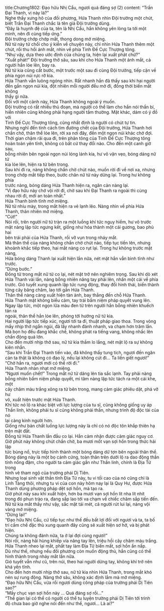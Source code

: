 title:Chương1802: Đạo hữu Nhị Cẩu, ngươi quá đáng sợ (2)
content:
“Trần Đại Thanh, vị này là?”<br>Nghe thấy xưng hô của đối phương, Hứa Thanh nhìn Đội trưởng một chút,<br>biết Trần Đại Thanh chắc là tên giả Đội trưởng dùng.<br>“Đây là huynh đệ của ta, tên là Nhị Cẩu, hắn không yên lòng ta tới một<br>mình, nên đi cùng tiếp ứng.”<br>Đội trưởng chớp chớp mắt, thong dong mở miệng.<br>Nữ tử này từ chối cho ý kiến về chuyện này, chỉ nhìn Hứa Thanh thêm một<br>chút, rồi thu hồi ánh mắt, nhìn về phía Tinh Đế Cực Thượng tông.<br>“Như vậy, dựa theo ước định của chúng ta, hiện lại xuất phát chứ?”<br>“Xuất phát!” Đội trưởng thở sâu, sau khi cho Hứa Thanh một ánh mắt, cả<br>người hắn lóe lên, bay ra.<br>Nữ tử kia cũng cất bước, một trước một sau đi cùng Đội trưởng, tiếp cận về<br>phía ngọn núi rực rỡ kia.<br>Hứa Thanh vẫn luông ngóng nhìn. Rất nhanh hắn đã thấy sau khi hai người<br>đến gần ngọn núi kia, đột nhiên mỗi người đều mờ đi, đồng thời biến mất không<br>thấy gì nữa.<br>Đối với một cảnh này, Hứa Thanh không ngoài ý muốn.<br>Đội trưởng có rất nhiều thủ đoạn, mà người có thể làm cho hắn nói thần bí,<br>hiển nhiên cũng không phải hạng người tầm thường. Mặt khác, dám có ý đồ với<br>Tinh Đế Cực Thượng tông, cũng nhất định là người có chút tự tin.<br>Nhưng nghĩ đến tính cách tìm đường chết của Đội trưởng, Hứa Thanh hơi<br>chần chờ, thân thể lóe lên, rời xa nơi đây, đến một ngọn núi khác chờ đợi.<br>Thời gian chậm rãi qua đi, trên phân tông của Tinh Đế Cực Thượng tông<br>hoàn toàn yên tĩnh, không có bất cứ thay đổi nào. Cho đến một canh giờ sau,<br>bỗng nhiên bên ngoài ngọn núi lóng lánh kia, hư vô vặn vẹo, bóng dáng nữ tử<br>kia lóe lên, hiện ra từ bên trong.<br>Sau khi đi ra, nàng không chần chờ chút nào, muốn rời đi về nơi xa, nhưng<br>trong chớp mắt tiếp theo, bước chân nữ tử này dừng lại. Trong hư không phía<br>trước nàng, bóng dáng Hứa Thanh hiện ra, ngăn cản nàng lại.<br>“Vị đạo hữu này chớ vội rời đi, chờ sau khi Đại Thanh ra ngoài thì cùng<br>nhau rời đi, mới an toàn nhất.”<br>Hứa Thanh bình tĩnh mở miệng.<br>Nữ tử nhíu mày, trong mắt hiện ra vẻ lạnh lẽo. Nàng nhìn về phía Hứa<br>Thanh, thản nhiên mở miệng.<br>“Cút!”<br>Nói rồi, trên người nữ tử tràn ra một luồng khí tức nguy hiểm, hư vô trước<br>mặt nàng lập tức ngưng kết, giống như hóa thành một cái gương, bao phủ hai<br>bên trái phải của Hứa Thanh, rồi vỡ vụn trong nháy mắt.<br>Mà thân thể của nàng không chần chờ chút nào, tiếp tục tiến lên, nhưng<br>khoảnh khắc tiếp theo, hai mắt nàng co rụt lại. Trong hư không trước mặt nàng,<br>Hứa bóng dáng Thanh lại xuất hiện lần nữa, nét mặt hắn vẫn bình tĩnh như<br>trước.<br>“Dừng bước.”<br>Đồng tử trong mắt nữ tử co lại, nét mặt trở nên nghiêm trọng. Sau khi dò xét<br>Hứa Thanh vài lần, nàng bỗng nhiên nâng tay phải lên, nhấn một cái về phía<br>trước. Gió tuyết xung quanh lập tức rung động, thay đổi hình thái, biến thành<br>từng cây băng châm, lao tới gần Hứa Thanh.<br>Thân thể nàng càng xuất hiện tàn ảnh, bay thẳng đến chỗ Hứa Thanh.<br>Hứa Thanh mặt không biểu cảm, tay trái bấm niệm pháp quyết vung lên.<br>Ngay lập tức, một ngọn lửa màu đen từ trên người hắn bỗng nhiên khuếch tán ra<br>ngoài, thân thể hắn lóe lên, phóng tới hướng nữ tử kia.<br>Hai người lập tức tiếp xúc, ngươi tới ta đi, thuật pháp giao thoa. Trong vòng<br>mấy nhịp thở ngắn ngủi, đã lấy nhanh đánh nhanh, va chạm hơn trăm lần.<br>Mà bọn họ đều đang khắc chế, không phát ra tiếng vang, không nhấc lên<br>chấn động quá lớn.<br>Cho đến mười nhịp thở sau, nữ tử kia thầm lo lắng, nét mặt lộ ra sự không<br>kiên nhẫn.<br>“Sau khi Trần Đại Thanh tiến vào, đã không thấy tung tích, ngươi đến ngăn<br>cản ta thật là không có đạo lý, nếu lại không cút đi… Ta liền giết ngươi!”<br>“Chờ hắn ra, ngươi mới có thể rời đi.”<br>Hứa Thanh nhàn nhạt mở miệng.<br>“Ngươi muốn chết!” Trong mắt nữ tử dâng lên tia sắc lạnh. Tay phải nàng<br>bỗng nhiên bấm niệm pháp quyết, mi tâm nàng lập tức tách ra một cái khe, một<br>cây châm màu trắng xông ra từ bên trong, mang cảm giác phiêu dật, phá vỡ hư<br>vô, xuất hiện trước mặt Hứa Thanh.<br>Khí tức nó lộ ra khác biệt với lực lượng của tu sĩ, cũng không giống uy áp<br>Thần linh, không phải tu sĩ cũng không phải thần, nhưng trình độ độc tài của nó<br>lại càng kinh người hơn.<br>Giống như bản chất luồng lực lượng này là chỉ có nó độc tôn khắp thiên hạ<br>trên mặt đất.<br>Đồng tử Hứa Thanh lần đầu co lại. Hắn cảm nhận được cảm giác nguy cơ.<br>Giờ phút này không chút chần chờ, ba mươi mốt vạn sợi hồn trong thức hải lập<br>tức bùng nổ, trực tiếp hình thành một bóng dáng dữ tợn bên ngoài thân thể.<br>Bóng dáng này là một bọ cánh cứng, toàn thân trên dưới lộ ra dao động thần<br>tính nồng đậm, cho người ta cảm giác gần như Thần linh, chính là Địa Tử trong<br>hình vẽ tham ngộ của trường phái Dị Tiên.<br>Nhưng loại sinh vật thần tính Địa Tử này, tu vi tối cao của nó cũng chỉ là<br>Linh Tàng thôi, nhưng tu vi của con này hôm nay lại là Quy Hư, được Hứa<br>Thanh dùng phương pháp dệt sợi hồn, mà tạo ra.<br>Giờ phút này sau khi xuất hiện, hơn ba mươi vạn sợi hồn lít nha lít nhít<br>trong đó phun trào ra, đang sắp lao tới va chạm về chiếc châm sắp tiến đến.<br>Nữ tử kia mắt thấy như vậy, sắc mặt tái mét, cả người rút lui lại, nàng vội<br>vàng mở miệng.<br>“Dừng lại!”<br>“Đạo hữu Nhị Cẩu, cứ tiếp tục như thế đều bất lợi đối với ngươi và ta, ta bố<br>trí cấm chế đặc thù xung quanh đây cũng sẽ xuất hiện sơ hở, và bị phát hiện.<br>Chúng ta không đánh nữa, ta ở lại đợi cùng ngươi!”<br>Nói rồi, nàng hãi hùng khiếp vía nâng tay lên, triệu hồi cây châm màu trắng.<br>Hứa Thanh nheo lại mắt, phất tay làm Địa Tử biến mất, sợi hồn ẩn nấp.<br>Dù như thế, nhưng nếu đối phương còn muốn động thủ, hắn cũng có thể<br>hình thành trong nháy mắt lần nữa.<br>Gió tuyết vẫn như cũ, trên núi, theo hai người dừng tay, không khí trở nên<br>khá yên tĩnh.<br>Cho đến hơn mười nhịp thở sau, nữ tử kia nhìn Hứa Thanh, trong mắt khó<br>nén sự rung động. Nàng thở sâu, không xác định lắm mà mở miệng.<br>“Đạo hữu Nhị Cẩu, vừa rồi ngươi dùng công pháp của trường phái Dị Tiên<br>sao?”<br>“Mấy chục vạn sợi hồn này … Quá đáng sợ rồi…”<br>“Thế gian lại có thể có người có thể tu luyện trường phái Dị Tiên tới trình<br>độ chưa bao giờ nghe nói đến như thế, ngươi… Là ai?”